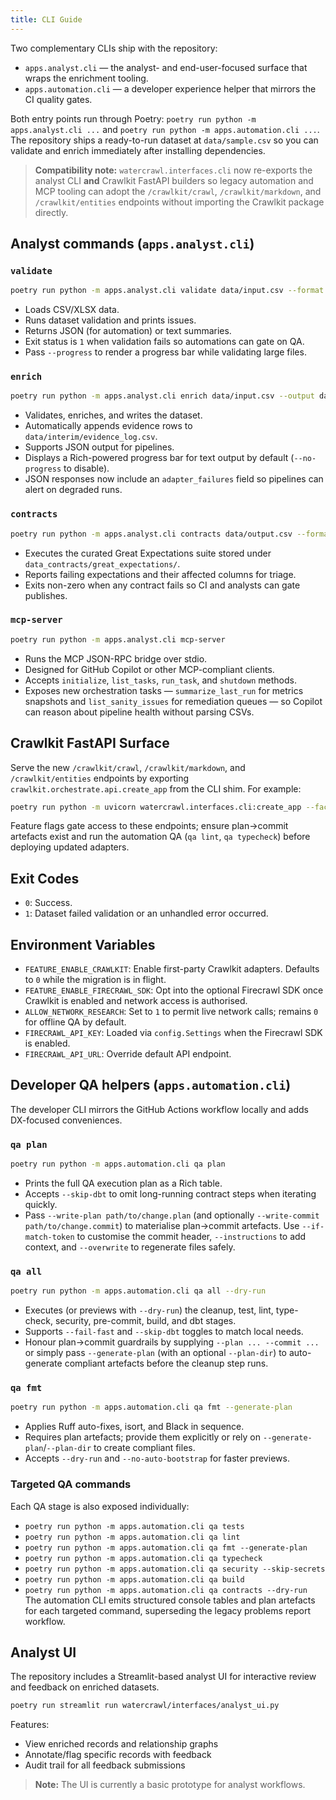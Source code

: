 ```yaml
---
title: CLI Guide
---
```


Two complementary CLIs ship with the repository:

- `apps.analyst.cli` — the analyst- and end-user-focused surface that wraps the enrichment tooling.
- `apps.automation.cli` — a developer experience helper that mirrors the CI quality gates.

Both entry points run through Poetry: `poetry run python -m apps.analyst.cli ...` and `poetry run python -m apps.automation.cli ...`.
The repository ships a ready-to-run dataset at `data/sample.csv` so you can validate and
enrich immediately after installing dependencies.

> **Compatibility note:** `watercrawl.interfaces.cli` now re-exports the analyst CLI **and** Crawlkit FastAPI builders so legacy automation and MCP tooling can adopt the `/crawlkit/crawl`, `/crawlkit/markdown`, and `/crawlkit/entities` endpoints without importing the Crawlkit package directly.

## Analyst commands (`apps.analyst.cli`)

### `validate`

```bash
poetry run python -m apps.analyst.cli validate data/input.csv --format json
```

- Loads CSV/XLSX data.
- Runs dataset validation and prints issues.
- Returns JSON (for automation) or text summaries.
- Exit status is `1` when validation fails so automations can gate on QA.
- Pass `--progress` to render a progress bar while validating large files.

### `enrich`

```bash
poetry run python -m apps.analyst.cli enrich data/input.csv --output data/output.csv --format text
```

- Validates, enriches, and writes the dataset.
- Automatically appends evidence rows to `data/interim/evidence_log.csv`.
- Supports JSON output for pipelines.
- Displays a Rich-powered progress bar for text output by default (`--no-progress` to disable).
- JSON responses now include an `adapter_failures` field so pipelines can alert on degraded runs.

### `contracts`

```bash
poetry run python -m apps.analyst.cli contracts data/output.csv --format json
```

- Executes the curated Great Expectations suite stored under `data_contracts/great_expectations/`.
- Reports failing expectations and their affected columns for triage.
- Exits non-zero when any contract fails so CI and analysts can gate publishes.

### `mcp-server`

```bash
poetry run python -m apps.analyst.cli mcp-server
```

- Runs the MCP JSON-RPC bridge over stdio.
- Designed for GitHub Copilot or other MCP-compliant clients.
- Accepts `initialize`, `list_tasks`, `run_task`, and `shutdown` methods.
- Exposes new orchestration tasks — `summarize_last_run` for metrics snapshots and
  `list_sanity_issues` for remediation queues — so Copilot can reason about pipeline
  health without parsing CSVs.

## Crawlkit FastAPI Surface

Serve the new `/crawlkit/crawl`, `/crawlkit/markdown`, and `/crawlkit/entities` endpoints by exporting `crawlkit.orchestrate.api.create_app` from the CLI shim. For example:

```bash
poetry run python -m uvicorn watercrawl.interfaces.cli:create_app --factory --reload
```

Feature flags gate access to these endpoints; ensure plan→commit artefacts exist and run the automation QA (`qa lint`, `qa typecheck`) before deploying updated adapters.

## Exit Codes

- `0`: Success.
- `1`: Dataset failed validation or an unhandled error occurred.

## Environment Variables

- `FEATURE_ENABLE_CRAWLKIT`: Enable first-party Crawlkit adapters. Defaults to `0` while the migration is in flight.
- `FEATURE_ENABLE_FIRECRAWL_SDK`: Opt into the optional Firecrawl SDK once Crawlkit is enabled and network access is authorised.
- `ALLOW_NETWORK_RESEARCH`: Set to `1` to permit live network calls; remains `0` for offline QA by default.
- `FIRECRAWL_API_KEY`: Loaded via `config.Settings` when the Firecrawl SDK is enabled.
- `FIRECRAWL_API_URL`: Override default API endpoint.

## Developer QA helpers (`apps.automation.cli`)

The developer CLI mirrors the GitHub Actions workflow locally and adds DX-focused conveniences.

### `qa plan`

```bash
poetry run python -m apps.automation.cli qa plan
```

- Prints the full QA execution plan as a Rich table.
- Accepts `--skip-dbt` to omit long-running contract steps when iterating quickly.
- Pass `--write-plan path/to/change.plan` (and optionally `--write-commit path/to/change.commit`) to materialise plan→commit artefacts. Use `--if-match-token` to customise the commit header, `--instructions` to add context, and `--overwrite` to regenerate files safely.

### `qa all`

```bash
poetry run python -m apps.automation.cli qa all --dry-run
```

- Executes (or previews with `--dry-run`) the cleanup, test, lint, type-check, security, pre-commit, build, and dbt stages.
- Supports `--fail-fast` and `--skip-dbt` toggles to match local needs.
- Honour plan→commit guardrails by supplying `--plan ... --commit ...` or simply pass `--generate-plan` (with an optional `--plan-dir`) to auto-generate compliant artefacts before the cleanup step runs.

### `qa fmt`

```bash
poetry run python -m apps.automation.cli qa fmt --generate-plan
```

- Applies Ruff auto-fixes, isort, and Black in sequence.
- Requires plan artefacts; provide them explicitly or rely on `--generate-plan`/`--plan-dir` to create compliant files.
- Accepts `--dry-run` and `--no-auto-bootstrap` for faster previews.

### Targeted QA commands

Each QA stage is also exposed individually:

- `poetry run python -m apps.automation.cli qa tests`
- `poetry run python -m apps.automation.cli qa lint`
- `poetry run python -m apps.automation.cli qa fmt --generate-plan`
- `poetry run python -m apps.automation.cli qa typecheck`
- `poetry run python -m apps.automation.cli qa security --skip-secrets`
- `poetry run python -m apps.automation.cli qa build`
- `poetry run python -m apps.automation.cli qa contracts --dry-run`
The automation CLI emits structured console tables and plan artefacts for each targeted command, superseding the legacy problems report workflow.

## Analyst UI

The repository includes a Streamlit-based analyst UI for interactive review and feedback on enriched datasets.

```bash
poetry run streamlit run watercrawl/interfaces/analyst_ui.py
```

Features:

- View enriched records and relationship graphs
- Annotate/flag specific records with feedback
- Audit trail for all feedback submissions

> **Note:** The UI is currently a basic prototype for analyst workflows.
